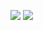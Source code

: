 ![](https://github-readme-stats.vercel.app/api?username=vuchaev2015&theme=react&show_icons=true&line_height=20&locale=en&include_all_commits=true&count_private=true)
![](https://github-readme-stats.vercel.app/api/top-langs/?username=vuchaev2015&theme=react&langs_count=4&layout=compact&hide=css,scss)
